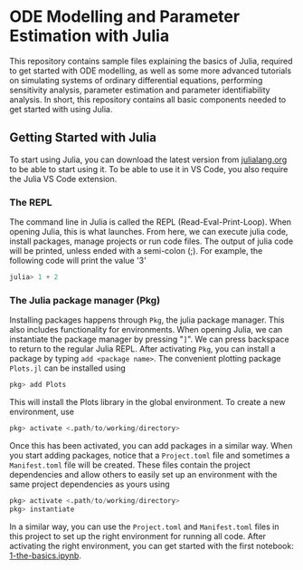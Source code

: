 # ODE Modelling and Parameter Estimation with Julia
This repository contains sample files explaining the basics of Julia, required to get started with ODE modelling, as well as some more advanced tutorials on simulating systems of ordinary differential equations, performing sensitivity analysis, parameter estimation and parameter identifiability analysis. In short, this repository contains all basic components needed to get started with using Julia.

## Getting Started with Julia
To start using Julia, you can download the latest version from [julialang.org](https://julialang.org) to be able to start using it. To be able to use it in VS Code, you also require the Julia VS Code extension.

### The REPL
The command line in Julia is called the REPL (Read-Eval-Print-Loop). When opening Julia, this is what launches. From here, we can execute julia code, install packages, manage projects or run code files. The output of julia code will be printed, unless ended with a semi-colon (;). For example, the following code will print the value '3'

```julia
julia> 1 + 2
```


### The Julia package manager (Pkg)
Installing packages happens through `Pkg`, the julia package manager. This also includes functionality for environments. When opening Julia, we can instantiate the package manager by pressing "`]`". We can press backspace to return to the regular Julia REPL. After activating `Pkg`, you can install a package by typing `add <package name>`. The convenient plotting package `Plots.jl` can be installed using

```julia
pkg> add Plots
```

This will install the Plots library in the global environment. To create a new environment, use

```julia
pkg> activate <.path/to/working/directory>
```

Once this has been activated, you can add packages in a similar way. When you start adding packages, notice that a `Project.toml` file and sometimes a `Manifest.toml` file will be created. These files contain the project dependencies and allow others to easily set up an environment with the same project dependencies as yours using
```julia
pkg> activate <.path/to/working/directory>
pkg> instantiate
```

In a similar way, you can use the `Project.toml` and `Manifest.toml` files in this project to set up the right environment for running all code. After activating the right environment, you can get started with the first notebook: [1-the-basics.ipynb](1-the-basics.ipynb).